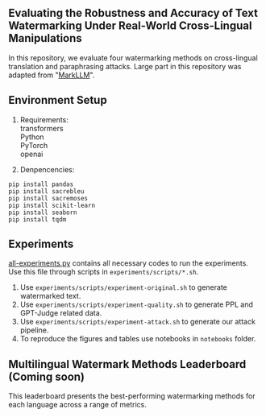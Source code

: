 ## Evaluating the Robustness and Accuracy of Text Watermarking Under Real-World Cross-Lingual Manipulations
In this repository, we evaluate four watermarking methods on cross-lingual translation and paraphrasing attacks. Large part in this repository was adapted from "[MarkLLM](https://github.com/THU-BPM/MarkLLM)".

## Environment Setup
1. Requirements:   <br/>
transformers <br/>
Python  <br/>
PyTorch  <br/>
openai  <br/>

2. Denpencencies:
```
pip install pandas
pip install sacrebleu
pip install sacremoses
pip install scikit-learn
pip install seaborn
pip install tqdm
```

## Experiments
[all-experiments.py](experiments/all-experiments.py) contains all necessary codes to run the experiments. <br/>
Use this file through scripts in ```experiments/scripts/*.sh```. <br/>
1. Use ```experiments/scripts/experiment-original.sh``` to generate watermarked text.
2. Use ```experiments/scripts/experiment-quality.sh``` to generate PPL and GPT-Judge related data.
3. Use ```experiments/scripts/experiment-attack.sh``` to generate our attack pipeline.
4. To reproduce the figures and tables use notebooks in ```notebooks``` folder.

## Multilingual Watermark Methods Leaderboard (**Coming soon**)

This leaderboard presents the best-performing watermarking methods for each language across a range of metrics.